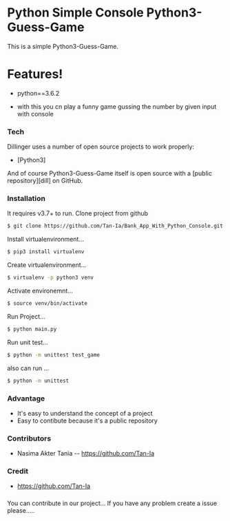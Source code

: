 # Python Simple Console Python3-Guess-Game 


This is a simple Python3-Guess-Game. 
#  Features!
  - python==3.6.2 


  - with this you cn play a funny game gussing the number by given input with console

  
### Tech

Dillinger uses a number of open source projects to work properly:
* [Python3] 

And of course  Python3-Guess-Game itself is open source with a [public repository][dill]
 on GitHub.

### Installation

It requires  v3.7+ to run.
Clone project from github
```sh
$ git clone https://github.com/Tan-Ia/Bank_App_With_Python_Console.git
```
Install virtualenvironment...
```sh
$ pip3 install virtualenv
```
Create virtualenvironment...
```sh
$ virtualenv -p python3 venv
```
Activate environemnt...
```sh
$ source venv/bin/activate
```
Run Project...
```sh
$ python main.py
```
Run unit test...
```sh
$ python -m unittest test_game
```
also can run ...
```sh
$ python -m unittest 
```

### Advantage
  - It's easy to understand the concept of a project
  - Easy to contibute because it's a public repository
  

### Contributors
  - Nasima Akter Tania -- https://github.com/Tan-Ia
  

### Credit
  - https://github.com/Tan-Ia
 
  

###
You can contribute in our project...
If you have any problem create a issue please.....


